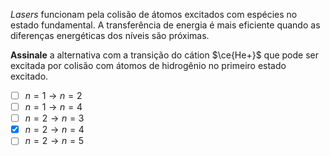 _Lasers_ funcionam pela colisão de átomos excitados com espécies no estado fundamental. A transferência de energia é mais eficiente quando as diferenças energéticas dos níveis são próximas. 

**Assinale** a alternativa com a transição do cátion $\ce{He+}$ que pode ser excitada por colisão com átomos de hidrogênio no primeiro estado excitado.

- [ ] $n=1 \rightarrow n=2$
- [ ] $n=1 \rightarrow n=4$
- [ ] $n=2 \rightarrow n=3$
- [x] $n=2 \rightarrow n=4$
- [ ] $n=2 \rightarrow n=5$